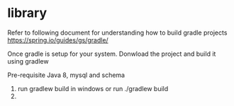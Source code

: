 # library

Refer to following document for understanding how to build gradle projects https://spring.io/guides/gs/gradle/

Once gradle is setup for your system. Donwload the project and build it using gradlew

Pre-requisite
Java 8, mysql and schema

1. run gradlew build in windows or run ./gradlew build
2.
